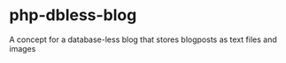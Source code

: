 # php-dbless-blog
A concept for a database-less blog that stores blogposts as text files and images
